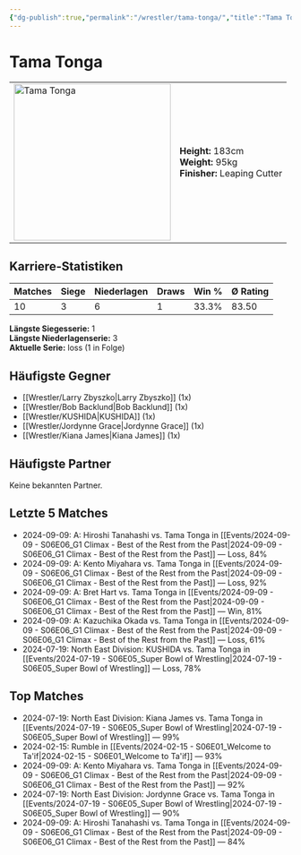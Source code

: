 ```yaml
---
{"dg-publish":true,"permalink":"/wrestler/tama-tonga/","title":"Tama Tonga","tags":["wrestler"],"noteIcon":""}
---
```



# Tama Tonga

<table>
        <tr>
        <td><img src="https://github.com/CptSpaulding1980/choke-slam-wrestling/releases/download/images/Tama_Tonga.png" width="280" alt="Tama Tonga"></td>
        <td>
        <b>Height:</b> 183cm<br>
        <b>Weight:</b> 95kg<br>
        <b>Finisher:</b> Leaping Cutter<br>
        </td>
        </tr>
        </table>
        

## Karriere-Statistiken

| Matches | Siege | Niederlagen | Draws | Win % | Ø Rating |
|---------|-------|-------------|-------|-------|-----------|
| 10 | 3 | 6 | 1 | 33.3% | 83.50 |

**Längste Siegesserie:** 1<br>**Längste Niederlagenserie:** 3<br>**Aktuelle Serie:** loss (1 in Folge)


## Häufigste Gegner
- [[Wrestler/Larry Zbyszko\|Larry Zbyszko]] (1x)
- [[Wrestler/Bob Backlund\|Bob Backlund]] (1x)
- [[Wrestler/KUSHIDA\|KUSHIDA]] (1x)
- [[Wrestler/Jordynne Grace\|Jordynne Grace]] (1x)
- [[Wrestler/Kiana James\|Kiana James]] (1x)

## Häufigste Partner
Keine bekannten Partner.

## Letzte 5 Matches
- 2024-09-09: A: Hiroshi Tanahashi vs. Tama Tonga in [[Events/2024-09-09 - S06E06_G1 Climax - Best of the Rest from the Past\|2024-09-09 - S06E06_G1 Climax - Best of the Rest from the Past]] — Loss, 84%
- 2024-09-09: A: Kento Miyahara vs. Tama Tonga in [[Events/2024-09-09 - S06E06_G1 Climax - Best of the Rest from the Past\|2024-09-09 - S06E06_G1 Climax - Best of the Rest from the Past]] — Loss, 92%
- 2024-09-09: A: Bret Hart vs. Tama Tonga in [[Events/2024-09-09 - S06E06_G1 Climax - Best of the Rest from the Past\|2024-09-09 - S06E06_G1 Climax - Best of the Rest from the Past]] — Win, 81%
- 2024-09-09: A: Kazuchika Okada vs. Tama Tonga in [[Events/2024-09-09 - S06E06_G1 Climax - Best of the Rest from the Past\|2024-09-09 - S06E06_G1 Climax - Best of the Rest from the Past]] — Loss, 61%
- 2024-07-19: North East Division: KUSHIDA vs. Tama Tonga in [[Events/2024-07-19 - S06E05_Super Bowl of Wrestling\|2024-07-19 - S06E05_Super Bowl of Wrestling]] — Loss, 78%

## Top Matches
- 2024-07-19: North East Division: Kiana James vs. Tama Tonga in [[Events/2024-07-19 - S06E05_Super Bowl of Wrestling\|2024-07-19 - S06E05_Super Bowl of Wrestling]] — 99%
- 2024-02-15: Rumble in [[Events/2024-02-15 - S06E01_Welcome to Ta'if\|2024-02-15 - S06E01_Welcome to Ta'if]] — 93%
- 2024-09-09: A: Kento Miyahara vs. Tama Tonga in [[Events/2024-09-09 - S06E06_G1 Climax - Best of the Rest from the Past\|2024-09-09 - S06E06_G1 Climax - Best of the Rest from the Past]] — 92%
- 2024-07-19: North East Division: Jordynne Grace vs. Tama Tonga in [[Events/2024-07-19 - S06E05_Super Bowl of Wrestling\|2024-07-19 - S06E05_Super Bowl of Wrestling]] — 90%
- 2024-09-09: A: Hiroshi Tanahashi vs. Tama Tonga in [[Events/2024-09-09 - S06E06_G1 Climax - Best of the Rest from the Past\|2024-09-09 - S06E06_G1 Climax - Best of the Rest from the Past]] — 84%
